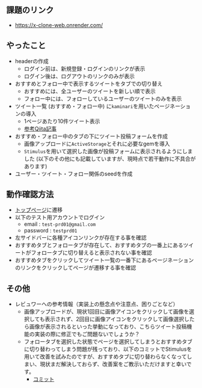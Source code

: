 ## 課題のリンク

* https://x-clone-web.onrender.com/

## やったこと

* headerの作成
  * ログイン前は、新規登録・ログインのリンクが表示
  * ログイン後は、ログアウトのリンクのみが表示
* おすすめとフォロー中で表示するツイートをタブでの切り替え
  * おすすめには、全ユーザーのツイートを新しい順で表示
  * フォロー中には、フォローしているユーザーのツイートのみを表示
* ツイート一覧 (おすすめ・フォロー中) に`kaminari`を用いたページネーションの導入
  * 1ページあたり10件ツイート表示
  * [参考Qiita記事](https://qiita.com/rio_threehouse/items/313824b90a31268b0074)
* おすすめ・フォロー中のタブの下にツイート投稿フォームを作成
  * 画像アップロードに`ActiveStorage`とそれに必要なgemを導入
  * `Stimulus`を用いて選択した画像が投稿フォームに表示されるようにしました (以下のその他にも記載していますが、現時点で若干動作に不具合があります)
* ユーザー・ツイート・フォロー関係のseedを作成


## 動作確認方法

* [トップページ](https://x-clone-web.onrender.com/)に遷移
* 以下のテスト用アカウントでログイン
  * email : `test-prd01@gmail.com`
  * password : `testprd01`
* 左サイドバーに各種アイコンリンクが存在する事を確認
* おすすめタブとフォロータブが存在して、おすすめタブの一番上にあるツイートがフォロータブに切り替えると表示されない事を確認
* おすすめタブをクリックしてツイート一覧の一番下にあるページネーションのリンクをクリックしてページが遷移する事を確認

## その他

* レビュワーへの参考情報（実装上の懸念点や注意点、困りごとなど）
  * 画像アップロードが、現状1回目に画像アイコンをクリックして画像を選択しても表示されず、2回目に画像アイコンをクリックして画像選択したら画像が表示されるといった挙動になっており、こちらツイート投稿機能の実装の際に修正でもご問題ないでしょうか？
  * フォロータブを選択した状態でページを選択してしまうとおすすめタブに切り替わってしまう問題が残っており、以下のコミットでStimulusを用いて改善を試みたのですが、おすすめタブに切り替わらなくなってしまい、現状まだ解決しておらず、改善案をご教示いただけますと幸いです。
    * [コミット](https://github.com/yuuu1654/twitter_clone/pull/3/commits/b6f9a5095bffc34053be8275035e4fec33d8b3b4)
